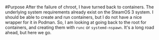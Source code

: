 #Purpose
After the failure of chroot, I have turned back to containers. The underlying system requirements
already exist on the SteamOS 3 system. I should be able to create and run containers,
but I do not have a nice wrapper for it in Podman. So, I am looking at going back to
the root for containers, and creating them with `runc` or `systemd-nspawn`. It's a
long road ahead, but here we go.
